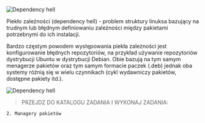 ![Dependency hell](1_04_4_1_clephell.png)

Piekło zależności (dependency hell) - problem struktury linuksa bazujący na trudnym lub błędnym definiowaniu zależności między pakietami potrzebnymi do ich instalacji. 

Bardzo częstym powodem występowania piekła zależności jest konfigurowanie błędnych repozytoriów, na przykład używanie repozytoriów dystrybucji Ubuntu w dystrybucji Debian. Obie bazują na tym samym menagerze pakietów oraz tym samym formacie paczek (.deb) jednak oba systemy różnią się w wielu czynnikach (cykl wydawniczy pakietów, dostępne pakiety itd.).

![Dependency hell](1_04_4_2_clephell2.png)


>PRZEJDZ DO KATALOGU ZADANIA I WYKONAJ ZADANIA:

```
2. Managery pakietów
```